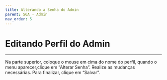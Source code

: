 ```yaml
---
title: Alterando a Senha do Admin
parent: SGA - Admin
nav_order: 5
---
```


#  Editando Perfil do Admin
---

Na parte superior, coloque o mouse em cima do nome do perfil, quando o menu aparecer,clique em “Alterar Senha”. Realize as mudanças necessárias. Para finalizar, clique em “Salvar”.